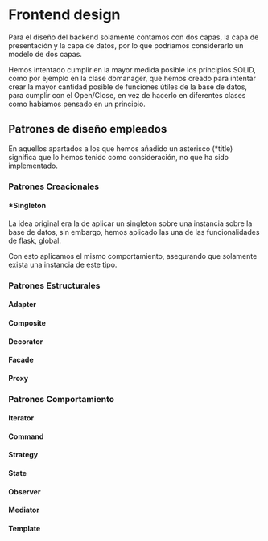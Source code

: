 # Frontend design
Para el diseño del backend solamente contamos con dos capas, la capa de presentación y la capa de datos, por lo que podríamos considerarlo un modelo de dos capas.

Hemos intentado cumplir en la mayor medida posible los principios SOLID, como por ejemplo en la clase dbmanager, que hemos creado para intentar crear la mayor cantidad posible de funciones útiles de la base de datos, para cumplir con el Open/Close, en vez de hacerlo en diferentes clases como habíamos pensado en un principio.

## Patrones de diseño empleados
En aquellos apartados a los que hemos añadido un asterisco (\*title) significa que lo hemos tenido como consideración, no que ha sido implementado.

### Patrones Creacionales

#### \*Singleton

La idea original era la de aplicar un singleton sobre una instancia sobre la base de datos, sin embargo, hemos aplicado las una de las funcionalidades de flask, global.

Con esto aplicamos el mismo comportamiento, asegurando que solamente exista una instancia de este tipo.


### Patrones Estructurales
#### Adapter
#### Composite
#### Decorator
#### Facade
#### Proxy

### Patrones Comportamiento
#### Iterator
#### Command
#### Strategy
#### State
#### Observer
#### Mediator
#### Template
